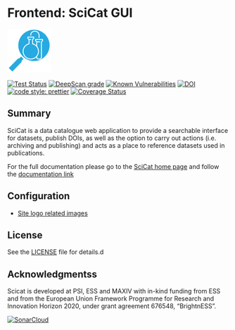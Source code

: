 # Frontend: SciCat GUI

<img src="https://github.com/SciCatProject/frontend/blob/master/src/assets/images/site-logo.png" alt="sci-cat-logo" width="100">

[![Test Status](https://github.com/SciCatProject/frontend/actions/workflows/deploy.yml/badge.svg?branch=master)](https://github.com/SciCatProject/frontend/actions)
[![DeepScan grade](https://deepscan.io/api/teams/8394/projects/21314/branches/609376/badge/grade.svg)](https://deepscan.io/dashboard#view=project&tid=8394&pid=21314&bid=609376)
[![Known Vulnerabilities](https://snyk.io/test/github/SciCatProject/frontend/master/badge.svg?targetFile=package.json)](https://snyk.io/test/github/SciCatProject/frontend/master?targetFile=package.json)
[![DOI](https://zenodo.org/badge/106383330.svg)](https://zenodo.org/badge/latestdoi/106383330)
[![code style: prettier](https://img.shields.io/badge/code_style-prettier-ff69b4.svg?style=flat-square)](https://github.com/prettier/prettier)
[![Coverage Status](https://coveralls.io/repos/github/SciCatProject/frontend/badge.svg?branch=master)](https://coveralls.io/github/SciCatProject/frontend?branch=master)

## Summary

SciCat is a data catalogue web application to provide a searchable interface for datasets, publish DOIs,
as well as the option to carry out actions (i.e. archiving and publishing) and acts as a place to reference datasets used in publications.

For the full documentation please go to the [SciCat home page](https://scicatproject.github.io/) and follow the [documentation link](https://scicatproject.github.io/documentation)

## Configuration

- [Site logo related images](SITE-LOGO-CONFIGURATION.md)

## License

See the [LICENSE](LICENSE) file for details.d

## Acknowledgmentss

Scicat is developed at PSI, ESS and MAXIV with in-kind funding from ESS and from the European Union Framework Programme for Research and Innovation Horizon 2020, under grant agreement 676548, “BrightnESS”.

[![SonarCloud](https://sonarcloud.io/images/project_badges/sonarcloud-white.svg)](https://sonarcloud.io/summary/new_code?id=SciCatProject_frontend)
